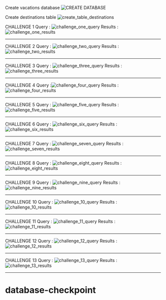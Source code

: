 Create vacations database
![CREATE DATABASE](https://user-images.githubusercontent.com/86250445/129050228-f3c56afe-93d3-40a2-9ffc-3b0aab230ab2.png)

Create destinations table
![create_table_destinations](https://user-images.githubusercontent.com/86250445/129051048-186c85ce-791b-451c-838d-c3227034f4bf.png)

CHALLENGE 1
Query : ![challenge_one_query](https://user-images.githubusercontent.com/86250445/129053369-9a85c9ac-c1f4-42b6-8826-27a308f2604a.png)
Results : ![challenge_one_results](https://user-images.githubusercontent.com/86250445/129053519-ec79c82b-bf6a-44ed-86e7-5919bac4cb5b.png)
___________________________________________________________________________________________________________________________________________
CHALLENGE 2
Query : ![challenge_two_query](https://user-images.githubusercontent.com/86250445/129053852-69e09025-c9ca-4a80-b81c-1bb85ebb8683.png)
Results : ![challenge_two_results](https://user-images.githubusercontent.com/86250445/129053867-a17065d9-49ad-43ee-9300-471786705d9a.png)
___________________________________________________________________________________________________________________________________________
CHALLENGE 3
Query : ![challenge_three_query](https://user-images.githubusercontent.com/86250445/129054144-485d0f1f-3d39-4a0a-9dd2-a234fd6cb250.png)
Results : ![challenge_three_results](https://user-images.githubusercontent.com/86250445/129054163-27ad90c1-7537-49e3-a99a-a1c87473d2e9.png)
___________________________________________________________________________________________________________________________________________
CHALLENGE 4
Query :![challenge_four_query](https://user-images.githubusercontent.com/86250445/129054410-f766fc7a-c2c3-4d67-8247-623303f10da4.png)
Results : ![challenge_four_results](https://user-images.githubusercontent.com/86250445/129054421-65847df9-33d5-40a4-89c9-0a0a9b9f9aee.png)
___________________________________________________________________________________________________________________________________________
CHALLENGE 5
Query : ![challenge_five_query](https://user-images.githubusercontent.com/86250445/129054685-0ac8c607-ada8-4d6a-8db1-78b3270b5639.png)
Results : ![challenge_five_results](https://user-images.githubusercontent.com/86250445/129054699-f6128a2e-2d73-4a25-b202-2ca394774399.png)
___________________________________________________________________________________________________________________________________________
CHALLENGE 6
Query : ![challenge_six_query](https://user-images.githubusercontent.com/86250445/129055008-22dca13a-e24c-49e5-97a2-a2274b7f21d7.png)
Results : ![challenge_six_results](https://user-images.githubusercontent.com/86250445/129055027-b3f76198-f2e7-4c74-a9ab-5dae12fc7af5.png)
___________________________________________________________________________________________________________________________________________
CHALLENGE 7
Query : ![challenge_seven_query](https://user-images.githubusercontent.com/86250445/129055564-193a74de-b77f-4e62-a485-ae542d01b111.png)
Results : ![challenge_seven_results](https://user-images.githubusercontent.com/86250445/129055578-c714007e-94c5-48f0-ba51-eb8a55e9a78d.png)
___________________________________________________________________________________________________________________________________________
CHALLENGE 8
Query : ![challenge_eight_query](https://user-images.githubusercontent.com/86250445/129055989-c413b1af-556e-4038-a8bf-d5b0177ea869.png)
Results : ![challenge_eight_results](https://user-images.githubusercontent.com/86250445/129056010-cfd27d0d-6769-4605-8887-f3a0e7cd995e.png)
___________________________________________________________________________________________________________________________________________
CHALLENGE 9
Query : ![challenge_nine_query](https://user-images.githubusercontent.com/86250445/129056349-868da95a-1cf3-4756-9600-c2acf9cac212.png)
Results : ![challenge_nine_results](https://user-images.githubusercontent.com/86250445/129056374-3ac4cdd1-a7ab-4f2b-990e-e3ce49a649d9.png)
___________________________________________________________________________________________________________________________________________
CHALLENGE 10
Query : ![challenge_10_query](https://user-images.githubusercontent.com/86250445/129058203-aff575ba-7f6d-45ac-b2f6-7ff875900c52.png)
Results : ![challenge_10_results](https://user-images.githubusercontent.com/86250445/129058218-c4e6134f-4568-4fdd-a533-989b147e1f4d.png)
___________________________________________________________________________________________________________________________________________
CHALLENGE 11
Query : ![challenge_11_query](https://user-images.githubusercontent.com/86250445/129059086-4aca33a5-2d23-41c5-828a-a17f31655a0a.png)
Results : ![challenge_11_results](https://user-images.githubusercontent.com/86250445/129059097-cd7e8b42-26f2-43dd-827f-867326be12ed.png)
___________________________________________________________________________________________________________________________________________
CHALLENGE 12
Query : ![challenge_12_query](https://user-images.githubusercontent.com/86250445/129060783-78c0e363-529f-4eaa-90ea-1e6a570a546c.png)
Results : ![challenge_12_results](https://user-images.githubusercontent.com/86250445/129060802-426c4e00-7de5-4013-8f55-6770ae7e1028.png)
___________________________________________________________________________________________________________________________________________
CHALLENGE 13
Query : ![challenge_13_query](https://user-images.githubusercontent.com/86250445/129063057-70f79916-3c29-4a65-83d9-206f8335670c.png)
Results : ![challenge_13_results](https://user-images.githubusercontent.com/86250445/129063076-35840034-1b45-41d4-89da-6626d5b1d7ce.png)
___________________________________________________________________________________________________________________________________________
# database-checkpoint
